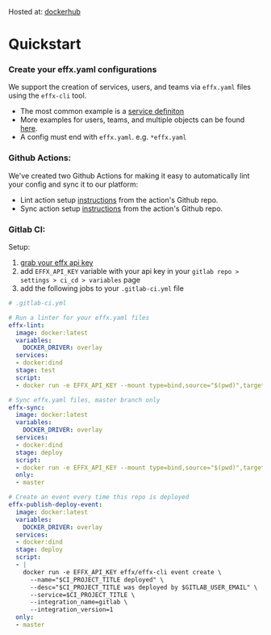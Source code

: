 Hosted at:
[dockerhub](https://hub.docker.com/r/effx/effx-cli)

# Quickstart
### Create your effx.yaml configurations
We support the creation of services, users, and teams via `effx.yaml` files using the `effx-cli` tool.

* The most common example is a [service definiton](./examples/service_effx.yaml)
* More examples for users, teams, and multiple objects can be found [here](./examples/).
* A config must end with `effx.yaml`. e.g. `*effx.yaml`

### Github Actions:
We've created two Github Actions for making it easy to automatically lint your config and sync it to our platform:
* Lint action setup [instructions](https://github.com/effxhq/effx-lint-action) from the action's Github repo. 
* Sync action setup [instructions](https://github.com/effxhq/effx-sync-action) from the action's Github repo.

### Gitlab CI:
Setup:
1. [grab your effx api key](https://app.effx.com/account_settings)
2. add `EFFX_API_KEY` variable with your api key in your `gitlab repo > settings > ci_cd > variables` page
3. add the following jobs to your `.gitlab-ci.yml` file

```yaml
# .gitlab-ci.yml

# Run a linter for your effx.yaml files
effx-lint:
  image: docker:latest
  variables:
    DOCKER_DRIVER: overlay
  services:
  - docker:dind
  stage: test
  script:
  - docker run -e EFFX_API_KEY --mount type=bind,source="$(pwd)",target=/app effx/effx-cli sync -d /app --dry-run

# Sync effx.yaml files, master branch only
effx-sync:
  image: docker:latest
  variables:
    DOCKER_DRIVER: overlay
  services:
  - docker:dind
  stage: deploy
  script:
  - docker run -e EFFX_API_KEY --mount type=bind,source="$(pwd)",target=/app effx/effx-cli sync -d /app
  only:
  - master

# Create an event every time this repo is deployed
effx-publish-deploy-event:
  image: docker:latest
  variables:
    DOCKER_DRIVER: overlay
  services:
  - docker:dind
  stage: deploy
  script:
  - |
    docker run -e EFFX_API_KEY effx/effx-cli event create \
      --name="$CI_PROJECT_TITLE deployed" \
      --desc="$CI_PROJECT_TITLE was deployed by $GITLAB_USER_EMAIL" \
      --service=$CI_PROJECT_TITLE \
      --integration_name=gitlab \
      --integration_version=1
  only:
  - master
```
